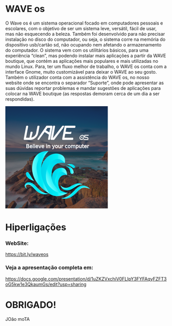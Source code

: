 # WAVE os 

O Wave os é um sistema operacional focado em computadores pessoais e escolares, com o objetivo de ser um sistema leve, versátil, fácil de usar, mas não esquecendo a beleza. 
Também foi desenvolvido para não precisar instalação no disco do computador, ou seja, o sistema corre na memória do dispositivo usb/cartão sd, não ocupando nem afetando o armazenamento do computador.
O sistema vem com os utilitários básicos, para uma experiência “clean”, mas podendo instalar mais aplicações a partir da WAVE boutique, que contém as aplicações mais populares e mais utilizadas no mundo Linux.
Para, ter um fluxo melhor de trabalho, o WAVE os conta com a interface Gnome, muito customizável para deixar o WAVE ao seu gosto.
Também o utilizador conta com a assistência do WAVE os, no nosso website onde se encontra o separador “Suporte”, onde pode apresentar as suas dúvidas reportar problemas e mandar sugestões de aplicações para colocar na WAVE boutique (as respostas demoram cerca de um dia a ser respondidas).

![alt text](https://github.com/JOaomoTAa17319/wave/blob/master/67338893.png)
# Hiperligações
### WebSite:
https://bit.ly/waveos
### Veja a apresentação completa em:
https://docs.google.com/presentation/d/1uZKZVxchiV0FLIpY3FYFAqyFZFT3oG5kw1e3QkaumGs/edit?usp=sharing
# OBRIGADO!
JOão moTA

